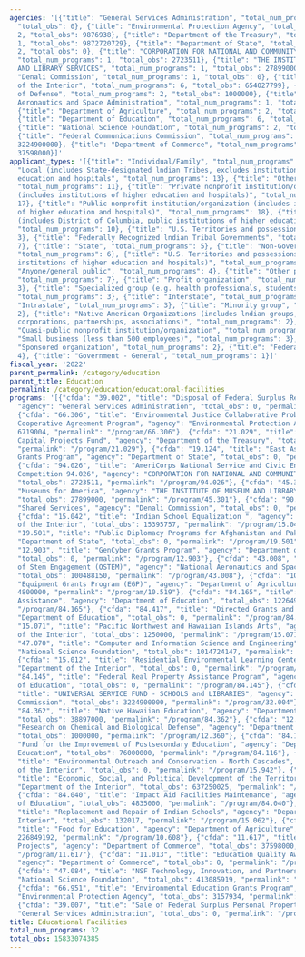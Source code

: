 ```yaml
---
agencies: '[{"title": "General Services Administration", "total_num_programs": 2,
  "total_obs": 0}, {"title": "Environmental Protection Agency", "total_num_programs":
  2, "total_obs": 9876938}, {"title": "Department of the Treasury", "total_num_programs":
  1, "total_obs": 9872720729}, {"title": "Department of State", "total_num_programs":
  2, "total_obs": 0}, {"title": "CORPORATION FOR NATIONAL AND COMMUNITY SERVICE",
  "total_num_programs": 1, "total_obs": 2723511}, {"title": "THE INSTITUTE OF MUSEUM
  AND LIBRARY SERVICES", "total_num_programs": 1, "total_obs": 27899000}, {"title":
  "Denali Commission", "total_num_programs": 1, "total_obs": 0}, {"title": "Department
  of the Interior", "total_num_programs": 6, "total_obs": 654027799}, {"title": "Department
  of Defense", "total_num_programs": 2, "total_obs": 1000000}, {"title": "National
  Aeronautics and Space Administration", "total_num_programs": 1, "total_obs": 100488150},
  {"title": "Department of Agriculture", "total_num_programs": 2, "total_obs": 231649192},
  {"title": "Department of Education", "total_num_programs": 6, "total_obs": 242381000},
  {"title": "National Science Foundation", "total_num_programs": 2, "total_obs": 1427810066},
  {"title": "Federal Communications Commission", "total_num_programs": 1, "total_obs":
  3224900000}, {"title": "Department of Commerce", "total_num_programs": 2, "total_obs":
  37598000}]'
applicant_types: '[{"title": "Individual/Family", "total_num_programs": 1}, {"title":
  "Local (includes State-designated lndian Tribes, excludes institutions of higher
  education and hospitals", "total_num_programs": 13}, {"title": "Other public institution/organization",
  "total_num_programs": 11}, {"title": "Private nonprofit institution/organization
  (includes institutions of higher education and hospitals)", "total_num_programs":
  17}, {"title": "Public nonprofit institution/organization (includes institutions
  of higher education and hospitals)", "total_num_programs": 18}, {"title": "State
  (includes District of Columbia, public institutions of higher education and hospitals)",
  "total_num_programs": 10}, {"title": "U.S. Territories and possessions", "total_num_programs":
  3}, {"title": "Federally Recognized lndian Tribal Governments", "total_num_programs":
  7}, {"title": "State", "total_num_programs": 5}, {"title": "Non-Government - General",
  "total_num_programs": 6}, {"title": "U.S. Territories and possessions (includes
  institutions of higher education and hospitals)", "total_num_programs": 7}, {"title":
  "Anyone/general public", "total_num_programs": 4}, {"title": "Other private institutions/organizations",
  "total_num_programs": 7}, {"title": "Profit organization", "total_num_programs":
  3}, {"title": "Specialized group (e.g. health professionals, students, veterans)",
  "total_num_programs": 3}, {"title": "Interstate", "total_num_programs": 3}, {"title":
  "Intrastate", "total_num_programs": 3}, {"title": "Minority group", "total_num_programs":
  2}, {"title": "Native American Organizations (includes lndian groups, cooperatives,
  corporations, partnerships, associations)", "total_num_programs": 2}, {"title":
  "Quasi-public nonprofit institution/organization", "total_num_programs": 3}, {"title":
  "Small business (less than 500 employees)", "total_num_programs": 3}, {"title":
  "Sponsored organization", "total_num_programs": 2}, {"title": "Federal", "total_num_programs":
  4}, {"title": "Government - General", "total_num_programs": 1}]'
fiscal_year: '2022'
parent_permalink: /category/education
parent_title: Education
permalink: /category/education/educational-facilities
programs: '[{"cfda": "39.002", "title": "Disposal of Federal Surplus Real Property",
  "agency": "General Services Administration", "total_obs": 0, "permalink": "/program/39.002"},
  {"cfda": "66.306", "title": "Environmental Justice Collaborative Problem-Solving
  Cooperative Agreement Program", "agency": "Environmental Protection Agency", "total_obs":
  6719004, "permalink": "/program/66.306"}, {"cfda": "21.029", "title": "Coronavirus
  Capital Projects Fund", "agency": "Department of the Treasury", "total_obs": 9872720729,
  "permalink": "/program/21.029"}, {"cfda": "19.124", "title": "East Asia and Pacific
  Grants Program", "agency": "Department of State", "total_obs": 0, "permalink": "/program/19.124"},
  {"cfda": "94.026", "title": "AmeriCorps National Service and Civic Engagement Research
  Competition 94.026", "agency": "CORPORATION FOR NATIONAL AND COMMUNITY SERVICE",
  "total_obs": 2723511, "permalink": "/program/94.026"}, {"cfda": "45.301", "title":
  "Museums for America", "agency": "THE INSTITUTE OF MUSEUM AND LIBRARY SERVICES",
  "total_obs": 27899000, "permalink": "/program/45.301"}, {"cfda": "90.199", "title":
  "Shared Services", "agency": "Denali Commission", "total_obs": 0, "permalink": "/program/90.199"},
  {"cfda": "15.042", "title": "Indian School Equalization ", "agency": "Department
  of the Interior", "total_obs": 15395757, "permalink": "/program/15.042"}, {"cfda":
  "19.501", "title": "Public Diplomacy Programs for Afghanistan and Pakistan", "agency":
  "Department of State", "total_obs": 0, "permalink": "/program/19.501"}, {"cfda":
  "12.903", "title": "GenCyber Grants Program", "agency": "Department of Defense",
  "total_obs": 0, "permalink": "/program/12.903"}, {"cfda": "43.008", "title": "Office
  of Stem Engagement (OSTEM)", "agency": "National Aeronautics and Space Administration",
  "total_obs": 100488150, "permalink": "/program/43.008"}, {"cfda": "10.519", "title":
  "Equipment Grants Program (EGP)", "agency": "Department of Agriculture", "total_obs":
  4800000, "permalink": "/program/10.519"}, {"cfda": "84.165", "title": "Magnet Schools
  Assistance", "agency": "Department of Education", "total_obs": 122649000, "permalink":
  "/program/84.165"}, {"cfda": "84.417", "title": "Directed Grants and Awards", "agency":
  "Department of Education", "total_obs": 0, "permalink": "/program/84.417"}, {"cfda":
  "15.071", "title": "Pacific Northwest and Hawaiian Islands Arts", "agency": "Department
  of the Interior", "total_obs": 1250000, "permalink": "/program/15.071"}, {"cfda":
  "47.070", "title": "Computer and Information Science and Engineering", "agency":
  "National Science Foundation", "total_obs": 1014724147, "permalink": "/program/47.070"},
  {"cfda": "15.012", "title": "Residential Environmental Learning Centers", "agency":
  "Department of the Interior", "total_obs": 0, "permalink": "/program/15.012"}, {"cfda":
  "84.145", "title": "Federal Real Property Assistance Program", "agency": "Department
  of Education", "total_obs": 0, "permalink": "/program/84.145"}, {"cfda": "32.004",
  "title": "UNIVERSAL SERVICE FUND - SCHOOLS and LIBRARIES", "agency": "Federal Communications
  Commission", "total_obs": 3224900000, "permalink": "/program/32.004"}, {"cfda":
  "84.362", "title": "Native Hawaiian Education", "agency": "Department of Education",
  "total_obs": 38897000, "permalink": "/program/84.362"}, {"cfda": "12.360", "title":
  "Research on Chemical and Biological Defense", "agency": "Department of Defense",
  "total_obs": 1000000, "permalink": "/program/12.360"}, {"cfda": "84.116", "title":
  "Fund for the Improvement of Postsecondary Education", "agency": "Department of
  Education", "total_obs": 76000000, "permalink": "/program/84.116"}, {"cfda": "15.942",
  "title": "Environmental Outreach and Conservation - North Cascades", "agency": "Department
  of the Interior", "total_obs": 0, "permalink": "/program/15.942"}, {"cfda": "15.875",
  "title": "Economic, Social, and Political Development of the Territories", "agency":
  "Department of the Interior", "total_obs": 637250025, "permalink": "/program/15.875"},
  {"cfda": "84.040", "title": "Impact Aid Facilities Maintenance", "agency": "Department
  of Education", "total_obs": 4835000, "permalink": "/program/84.040"}, {"cfda": "15.062",
  "title": "Replacement and Repair of Indian Schools", "agency": "Department of the
  Interior", "total_obs": 132017, "permalink": "/program/15.062"}, {"cfda": "10.608",
  "title": "Food for Education", "agency": "Department of Agriculture", "total_obs":
  226849192, "permalink": "/program/10.608"}, {"cfda": "11.617", "title": "Congressionally-Identified
  Projects", "agency": "Department of Commerce", "total_obs": 37598000, "permalink":
  "/program/11.617"}, {"cfda": "11.013", "title": "Education Quality Award Ambassadorship",
  "agency": "Department of Commerce", "total_obs": 0, "permalink": "/program/11.013"},
  {"cfda": "47.084", "title": "NSF Technology, Innovation, and Partnerships", "agency":
  "National Science Foundation", "total_obs": 413085919, "permalink": "/program/47.084"},
  {"cfda": "66.951", "title": "Environmental Education Grants Program", "agency":
  "Environmental Protection Agency", "total_obs": 3157934, "permalink": "/program/66.951"},
  {"cfda": "39.007", "title": "Sale of Federal Surplus Personal Property", "agency":
  "General Services Administration", "total_obs": 0, "permalink": "/program/39.007"}]'
title: Educational Facilities
total_num_programs: 32
total_obs: 15833074385
---
```


